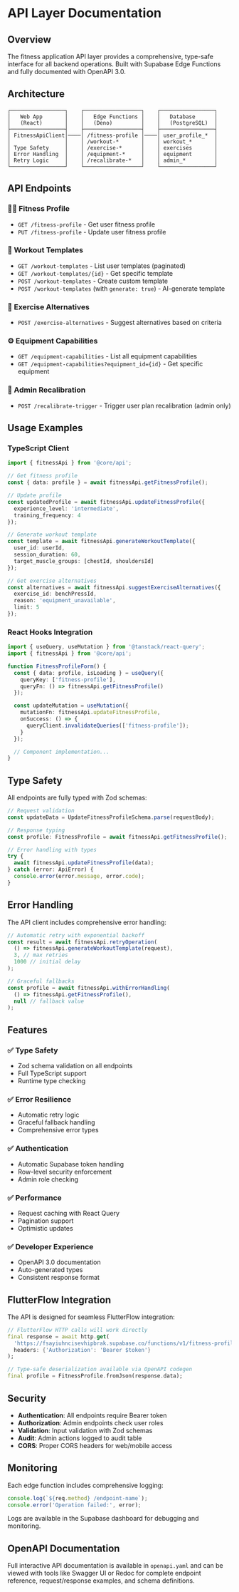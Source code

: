 # API Layer Documentation

## Overview

The fitness application API layer provides a comprehensive, type-safe interface for all backend operations. Built with Supabase Edge Functions and fully documented with OpenAPI 3.0.

## Architecture

```
┌─────────────────┐    ┌──────────────────┐    ┌─────────────────┐
│   Web App       │    │   Edge Functions │    │   Database      │
│   (React)       │    │   (Deno)         │    │   (PostgreSQL)  │
├─────────────────┤    ├──────────────────┤    ├─────────────────┤
│ FitnessApiClient│────│ /fitness-profile │────│ user_profile_*  │
│                 │    │ /workout-*       │    │ workout_*       │
│ Type Safety     │    │ /exercise-*      │    │ exercises       │
│ Error Handling  │    │ /equipment-*     │    │ equipment       │
│ Retry Logic     │    │ /recalibrate-*   │    │ admin_*         │
└─────────────────┘    └──────────────────┘    └─────────────────┘
```

## API Endpoints

### 🏃‍♂️ Fitness Profile
- `GET /fitness-profile` - Get user fitness profile
- `PUT /fitness-profile` - Update user fitness profile

### 💪 Workout Templates  
- `GET /workout-templates` - List user templates (paginated)
- `GET /workout-templates/{id}` - Get specific template
- `POST /workout-templates` - Create custom template
- `POST /workout-templates` (with `generate: true`) - AI-generate template

### 🔄 Exercise Alternatives
- `POST /exercise-alternatives` - Suggest alternatives based on criteria

### ⚙️ Equipment Capabilities
- `GET /equipment-capabilities` - List all equipment capabilities
- `GET /equipment-capabilities?equipment_id={id}` - Get specific equipment

### 🔧 Admin Recalibration
- `POST /recalibrate-trigger` - Trigger user plan recalibration (admin only)

## Usage Examples

### TypeScript Client
```typescript
import { fitnessApi } from '@core/api';

// Get fitness profile
const { data: profile } = await fitnessApi.getFitnessProfile();

// Update profile
const updatedProfile = await fitnessApi.updateFitnessProfile({
  experience_level: 'intermediate',
  training_frequency: 4
});

// Generate workout template
const template = await fitnessApi.generateWorkoutTemplate({
  user_id: userId,
  session_duration: 60,
  target_muscle_groups: [chestId, shouldersId]
});

// Get exercise alternatives
const alternatives = await fitnessApi.suggestExerciseAlternatives({
  exercise_id: benchPressId,
  reason: 'equipment_unavailable',
  limit: 5
});
```

### React Hooks Integration
```typescript
import { useQuery, useMutation } from '@tanstack/react-query';
import { fitnessApi } from '@core/api';

function FitnessProfileForm() {
  const { data: profile, isLoading } = useQuery({
    queryKey: ['fitness-profile'],
    queryFn: () => fitnessApi.getFitnessProfile()
  });

  const updateMutation = useMutation({
    mutationFn: fitnessApi.updateFitnessProfile,
    onSuccess: () => {
      queryClient.invalidateQueries(['fitness-profile']);
    }
  });

  // Component implementation...
}
```

## Type Safety

All endpoints are fully typed with Zod schemas:

```typescript
// Request validation
const updateData = UpdateFitnessProfileSchema.parse(requestBody);

// Response typing
const profile: FitnessProfile = await fitnessApi.getFitnessProfile();

// Error handling with types
try {
  await fitnessApi.updateFitnessProfile(data);
} catch (error: ApiError) {
  console.error(error.message, error.code);
}
```

## Error Handling

The API client includes comprehensive error handling:

```typescript
// Automatic retry with exponential backoff
const result = await fitnessApi.retryOperation(
  () => fitnessApi.generateWorkoutTemplate(request),
  3, // max retries
  1000 // initial delay
);

// Graceful fallbacks
const profile = await fitnessApi.withErrorHandling(
  () => fitnessApi.getFitnessProfile(),
  null // fallback value
);
```

## Features

### ✅ Type Safety
- Zod schema validation on all endpoints
- Full TypeScript support
- Runtime type checking

### ✅ Error Resilience  
- Automatic retry logic
- Graceful fallback handling
- Comprehensive error types

### ✅ Authentication
- Automatic Supabase token handling
- Row-level security enforcement
- Admin role checking

### ✅ Performance
- Request caching with React Query
- Pagination support
- Optimistic updates

### ✅ Developer Experience
- OpenAPI 3.0 documentation
- Auto-generated types
- Consistent response format

## FlutterFlow Integration

The API is designed for seamless FlutterFlow integration:

```dart
// FlutterFlow HTTP calls will work directly
final response = await http.get(
  'https://fsayiuhncisevhipbrak.supabase.co/functions/v1/fitness-profile',
  headers: {'Authorization': 'Bearer $token'}
);

// Type-safe deserialization available via OpenAPI codegen
final profile = FitnessProfile.fromJson(response.data);
```

## Security

- **Authentication**: All endpoints require Bearer token
- **Authorization**: Admin endpoints check user roles
- **Validation**: Input validation with Zod schemas
- **Audit**: Admin actions logged to audit table
- **CORS**: Proper CORS headers for web/mobile access

## Monitoring

Each edge function includes comprehensive logging:

```typescript
console.log(`${req.method} /endpoint-name`);
console.error('Operation failed:', error);
```

Logs are available in the Supabase dashboard for debugging and monitoring.

## OpenAPI Documentation

Full interactive API documentation is available in `openapi.yaml` and can be viewed with tools like Swagger UI or Redoc for complete endpoint reference, request/response examples, and schema definitions.